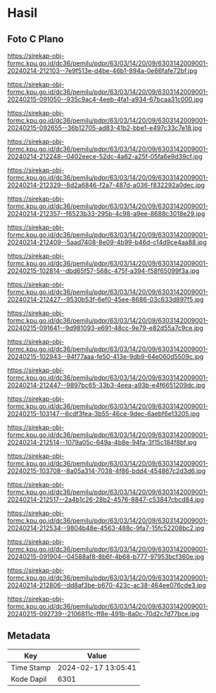 # Hasil

## Foto C Plano

https://sirekap-obj-formc.kpu.go.id/dc36/pemilu/pdpr/63/03/14/20/09/6303142009001-20240214-212103--7e9f513e-d4be-46b1-894a-0e66fafe72bf.jpg

https://sirekap-obj-formc.kpu.go.id/dc36/pemilu/pdpr/63/03/14/20/09/6303142009001-20240215-091050--935c9ac4-4eeb-4fa1-a934-67bcaa31c000.jpg

https://sirekap-obj-formc.kpu.go.id/dc36/pemilu/pdpr/63/03/14/20/09/6303142009001-20240215-092655--36b12705-ad83-41b2-bbe1-e497c33c7e18.jpg

https://sirekap-obj-formc.kpu.go.id/dc36/pemilu/pdpr/63/03/14/20/09/6303142009001-20240214-212248--0402eece-52dc-4a62-a25f-05fa6e9d39cf.jpg

https://sirekap-obj-formc.kpu.go.id/dc36/pemilu/pdpr/63/03/14/20/09/6303142009001-20240214-212329--8d2a6846-f2a7-487d-a036-f832292a0dec.jpg

https://sirekap-obj-formc.kpu.go.id/dc36/pemilu/pdpr/63/03/14/20/09/6303142009001-20240214-212357--f6523b33-295b-4c98-a9ee-8688c3018e29.jpg

https://sirekap-obj-formc.kpu.go.id/dc36/pemilu/pdpr/63/03/14/20/09/6303142009001-20240214-212409--5aad7408-8e09-4b99-b46d-c14d9ce4aa88.jpg

https://sirekap-obj-formc.kpu.go.id/dc36/pemilu/pdpr/63/03/14/20/09/6303142009001-20240215-102814--dbd65f57-568c-475f-a394-f58f65099f3a.jpg

https://sirekap-obj-formc.kpu.go.id/dc36/pemilu/pdpr/63/03/14/20/09/6303142009001-20240214-212427--9530b53f-6ef0-45ee-8686-03c633d897f5.jpg

https://sirekap-obj-formc.kpu.go.id/dc36/pemilu/pdpr/63/03/14/20/09/6303142009001-20240215-091641--9d981093-e691-48cc-9e79-e82d55a7c9ce.jpg

https://sirekap-obj-formc.kpu.go.id/dc36/pemilu/pdpr/63/03/14/20/09/6303142009001-20240215-102943--94f77aaa-fe50-413e-9db9-64e060d5509c.jpg

https://sirekap-obj-formc.kpu.go.id/dc36/pemilu/pdpr/63/03/14/20/09/6303142009001-20240214-212447--9897bc65-33b3-4eea-a93b-e4f6651209dc.jpg

https://sirekap-obj-formc.kpu.go.id/dc36/pemilu/pdpr/63/03/14/20/09/6303142009001-20240215-103147--6cdf3fea-3b55-46ce-9dec-6aebf6e13205.jpg

https://sirekap-obj-formc.kpu.go.id/dc36/pemilu/pdpr/63/03/14/20/09/6303142009001-20240214-212514--1079a05c-649a-4b8e-94fa-3f15c184f8bf.jpg

https://sirekap-obj-formc.kpu.go.id/dc36/pemilu/pdpr/63/03/14/20/09/6303142009001-20240215-103708--8a05a314-7038-4f86-bdd4-454867c2d3d6.jpg

https://sirekap-obj-formc.kpu.go.id/dc36/pemilu/pdpr/63/03/14/20/09/6303142009001-20240214-212517--2a4b1c26-28b2-4576-8847-c53847cbcd84.jpg

https://sirekap-obj-formc.kpu.go.id/dc36/pemilu/pdpr/63/03/14/20/09/6303142009001-20240214-212534--9804b48e-4563-488c-9fa7-15fc52208bc2.jpg

https://sirekap-obj-formc.kpu.go.id/dc36/pemilu/pdpr/63/03/14/20/09/6303142009001-20240215-091904--04588af8-8b6f-4b68-b777-97953bcf360e.jpg

https://sirekap-obj-formc.kpu.go.id/dc36/pemilu/pdpr/63/03/14/20/09/6303142009001-20240214-212806--dd8af3be-b670-423c-ac38-464ee076cde3.jpg

https://sirekap-obj-formc.kpu.go.id/dc36/pemilu/pdpr/63/03/14/20/09/6303142009001-20240215-092739--2106811c-ff8e-491b-8a0c-70d2c7d77bce.jpg


## Metadata

| Key        | Value               |
| ---------- | ------------------- |
| Time Stamp | 2024-02-17 13:05:41 |
| Kode Dapil | 6301                |



